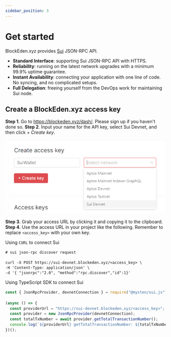 ```yaml
---
sidebar_position: 3
---
```


# Get started

BlockEden.xyz provides [Sui](https://sui.io/) JSON-RPC API.

* **Standard Interface**: supporting Sui JSON-RPC API with HTTPS.
* **Reliability**: running on the latest network upgrades with a minimum 99.9%
  uptime guarantee.
* **Instant Availability**: connecting your application with one line of code. No
  syncing, and no complicated setups.
* **Full Delegation**: freeing yourself from the DevOps work for maintaining Sui node.


## Create a BlockEden.xyz access key

**Step 1**. Go to https://blockeden.xyz/dash/. Please sign up if you haven't done so.
**Step 2**. Input your name for the API key, select Sui Devnet, and then click *+ Create key*.

![image info](./img/create_sui_access_key.png)

**Step 3**. Grab your access URL by clicking it and copying it to the clipboard.
**Step 4**. Use the access URL in your project like the following. Remember to replace `<access_key>` with your own key.

Using `CURL` to connect Sui

```
# sui json-rpc discover request

curl -X POST https://sui-devnet.blockeden.xyz/<access_key> \
-H 'Content-Type: application/json' \
-d '{ "jsonrpc":"2.0", "method":"rpc.discover","id":1}'
```

Using TypeScript SDK to connect Sui

```typescript
const { JsonRpcProvider, devnetConnection } = require("@mysten/sui.js");

(async () => {
  const providerUrl = "https://sui-devnet.blockeden.xyz/<access_key>";
  const provider = new JsonRpcProvider(devnetConnection);
  const totalTxNumber = await provider.getTotalTransactionNumber();
  console.log(`${providerUrl} getTotalTransactionNumber: ${totalTxNumber}`);
})();
```
